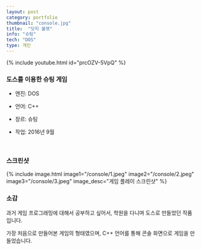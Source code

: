 ```yaml
---
layout: post
category: portfolio
thumbnail: "console.jpg"
title:  "닷지 불렛"
info: "슈팅"
tech: "DOS"
type: 개인
---
```


<!--{% include video.html id="console" %}-->
{% include youtube.html id="prcOZV-5VpQ" %}

### 도스를 이용한 슈팅 게임
* 엔진: DOS

* 언어: C++

* 장르: 슈팅

* 작업: 2016년 9월
<br>

### 스크린샷
{% include image.html
  image1="/console/1.jpeg"
  image2="/console/2.jpeg"
  image3="/console/3.jpeg"
  image_desc="게임 플레이 스크린샷"
%}

### 소감
과거 게임 프로그래밍에 대해서 공부하고 싶어서, 학원을 다니며 도스로 만들었던 작품입니다.

가장 처음으로 만들어본 게임의 형태였으며, C++ 언어를 통해 콘솔 화면으로 게임을 만들었습니다.
